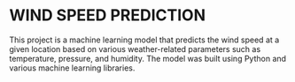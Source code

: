 <h1>WIND SPEED PREDICTION</h1>
This project is a machine learning model that predicts the wind speed at a given location based on various weather-related parameters such as temperature, pressure, and humidity. The model was built using Python and various machine learning libraries.
